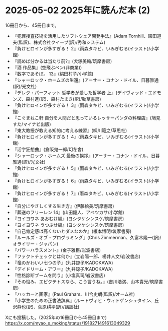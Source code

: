# 2025-05-02 2025年に読んだ本 (2)
16冊目から、45冊目まで。

- 『犯罪捜査技術を活用したソフトウェア開発手法』(Adam Tornhill、園田道夫(監訳)、株式会社クイープ(訳)/秀和システム)
- 『負けヒロインが多すぎる！ 2』(雨森タキビ、いみぎむる(イラスト)/小学館)
- 『読めば分かるは当たり前?』(犬塚美輪/筑摩書房)
- 『酒 作品集』(空飛ぶペン(非商業))
- 『数字であそぼ。 13』(絹田村子/小学館)
- 『シャーロック・ホームズの生還』(アーサー・コナン・ドイル、日暮雅通(訳)/光文社)
- 『デレク・パーフィット 哲学者が愛した哲学者 上』(デイヴィッド・エドモンズ、森村進(訳)、森村たまき(訳)/勁草書房)
- 『負けヒロインが多すぎる！ 3』(雨森タキビ、いみぎむる(イラスト)/小学館)
- 『こぐまねこ軒 自分を人間だと思っているレッサーパンダの料理店』(鳩見すた/マイナビ出版)
- 『東大教授が教える知的に考える練習』(柳川範之/草思社)
- 『負けヒロインが多すぎる！ 4』(雨森タキビ、いみぎむる(イラスト)/小学館)
- 『活字狂想曲』(倉阪鬼一郎/幻冬舎)
- 『シャーロック・ホームズ 最後の挨拶』(アーサー・コナン・ドイル、日暮雅通(訳)/光文社)
- 『負けヒロインが多すぎる！ 5』(雨森タキビ、いみぎむる(イラスト)/小学館)
- 『負けヒロインが多すぎる！ 6』(雨森タキビ、いみぎむる(イラスト)/小学館)
- 『負けヒロインが多すぎる！ 7』(雨森タキビ、いみぎむる(イラスト)/小学館)
- 『自分にやさしくする生き方』(伊藤絵美/筑摩書房)
- 『葬送のフリーレン 14』(山田鐘人、アベツカサ/小学館)
- 『ヨイヨワネ あおむけ編』(ヨシタケシンスケ/筑摩書房)
- 『ヨイヨワネ うつぶせ編』(ヨシタケシンスケ/筑摩書房)
- 『自己肯定感は高くないとダメなのか』(榎本博明/筑摩書房)
- 『ルールズ・オブ・プログラミング』(Chris Zimmerman、久富木隆一(訳)/オライリー・ジャパン)
- 『パワーハラスメント』(金子雅臣/岩波書店)
- 『ファクトチェックとは何か』(立岩陽一郎、楊井人文/岩波書店)
- 『竜のかわいい七つの子』(九井諒子/KADOKAWA)
- 『デイドリーム・アワー』(九井諒子/KADOKAWA)
- 『性格診断ブームを問う』(小塩真司/岩波書店)
- 『その悩み、エピクテトスなら、こう言うね。』(吉川浩満、山本貴光/筑摩書房)
- 『ハッカーと画家』(Paul Graham、川合史朗(監訳)/オーム社)
- 『小学生のための正書法辞典』(ルートヴィヒ・ウィトゲンシュタイン、丘沢静也(訳)、荻原耕平(訳)/講談社)

Xにも投稿した。(2025年の16冊目から45冊目まで)
https://x.com/myao_s_moking/status/1918271491613049329
